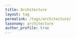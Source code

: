 ```yaml
---
title: Architecture
layout: tag
permalink: /tags/architecture/
taxonomy: architecture
author_profile: true
---
```

